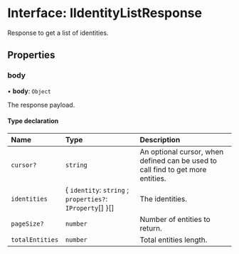 # Interface: IIdentityListResponse

Response to get a list of identities.

## Properties

### body

• **body**: `Object`

The response payload.

#### Type declaration

| Name | Type | Description |
| :------ | :------ | :------ |
| `cursor?` | `string` | An optional cursor, when defined can be used to call find to get more entities. |
| `identities` | \{ `identity`: `string` ; `properties?`: `IProperty`[]  }[] | The identities. |
| `pageSize?` | `number` | Number of entities to return. |
| `totalEntities` | `number` | Total entities length. |
